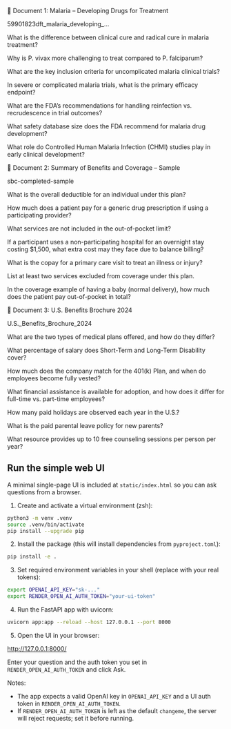 📘 Document 1: Malaria – Developing Drugs for Treatment

59901823dft_malaria_developing_…

What is the difference between clinical cure and radical cure in malaria treatment?

Why is P. vivax more challenging to treat compared to P. falciparum?

What are the key inclusion criteria for uncomplicated malaria clinical trials?

In severe or complicated malaria trials, what is the primary efficacy endpoint?

What are the FDA’s recommendations for handling reinfection vs. recrudescence in trial outcomes?

What safety database size does the FDA recommend for malaria drug development?

What role do Controlled Human Malaria Infection (CHMI) studies play in early clinical development?

📘 Document 2: Summary of Benefits and Coverage – Sample

sbc-completed-sample

What is the overall deductible for an individual under this plan?

How much does a patient pay for a generic drug prescription if using a participating provider?

What services are not included in the out-of-pocket limit?

If a participant uses a non-participating hospital for an overnight stay costing $1,500, what extra cost may they face due to balance billing?

What is the copay for a primary care visit to treat an illness or injury?

List at least two services excluded from coverage under this plan.

In the coverage example of having a baby (normal delivery), how much does the patient pay out-of-pocket in total?

📘 Document 3: U.S. Benefits Brochure 2024

U.S._Benefits_Brochure_2024

What are the two types of medical plans offered, and how do they differ?

What percentage of salary does Short-Term and Long-Term Disability cover?

How much does the company match for the 401(k) Plan, and when do employees become fully vested?

What financial assistance is available for adoption, and how does it differ for full-time vs. part-time employees?

How many paid holidays are observed each year in the U.S.?

What is the paid parental leave policy for new parents?

What resource provides up to 10 free counseling sessions per person per year?

## Run the simple web UI

A minimal single-page UI is included at `static/index.html` so you can ask questions from a browser.

1. Create and activate a virtual environment (zsh):

```bash
python3 -m venv .venv
source .venv/bin/activate
pip install --upgrade pip
```

2. Install the package (this will install dependencies from `pyproject.toml`):

```bash
pip install -e .
```

3. Set required environment variables in your shell (replace with your real tokens):

```bash
export OPENAI_API_KEY="sk-..."
export RENDER_OPEN_AI_AUTH_TOKEN="your-ui-token"
```

4. Run the FastAPI app with uvicorn:

```bash
uvicorn app:app --reload --host 127.0.0.1 --port 8000
```

5. Open the UI in your browser:

http://127.0.0.1:8000/

Enter your question and the auth token you set in `RENDER_OPEN_AI_AUTH_TOKEN` and click Ask.

Notes:
- The app expects a valid OpenAI key in `OPENAI_API_KEY` and a UI auth token in `RENDER_OPEN_AI_AUTH_TOKEN`.
- If `RENDER_OPEN_AI_AUTH_TOKEN` is left as the default `changeme`, the server will reject requests; set it before running.
